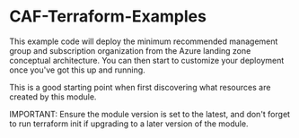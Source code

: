 # CAF-Terraform-Examples
This example code will deploy the minimum recommended management group and subscription organization from the Azure landing zone conceptual architecture. You can then start to customize your deployment once you've got this up and running.

This is a good starting point when first discovering what resources are created by this module.

IMPORTANT: Ensure the module version is set to the latest, and don't forget to run terraform init if upgrading to a later version of the module.
